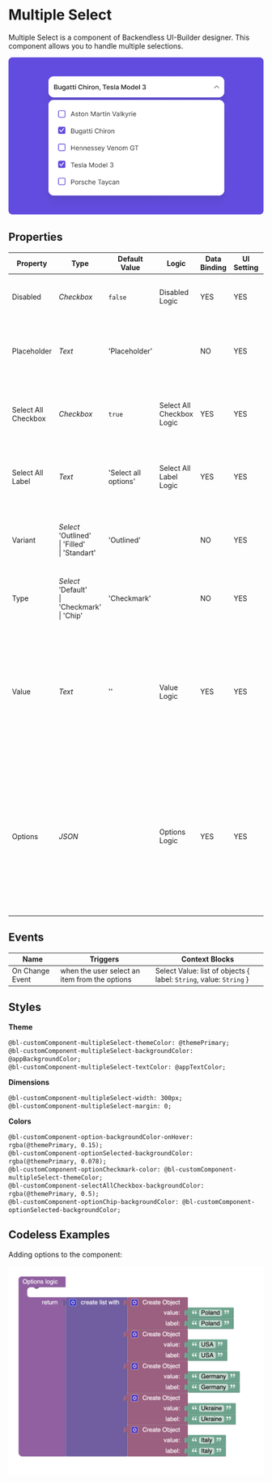 # Multiple Select

Multiple Select is a component of Backendless UI-Builder designer. This component allows you to handle multiple selections.

<p align="center">
  <img alt="main thumbnail" src="./thumbnail.png" width="780"/>
</p>

## Properties

| Property            | Type                                                         | Default Value        | Logic                     | Data Binding | UI Setting | Description                                                                                                                                                              |
|---------------------|--------------------------------------------------------------|----------------------|---------------------------|--------------|------------|--------------------------------------------------------------------------------------------------------------------------------------------------------------------------|
| Disabled            | *Checkbox*                                                   | `false`              | Disabled Logic            | YES          | YES        | This handler allows you to disable a component.                                                                                                                          |
| Placeholder         | *Text*                                                       | 'Placeholder'        |                           | NO           | YES        | This handler allows you to specify a placeholder for a component.                                                                                                        |
| Select All Checkbox | *Checkbox*                                                   | `true`               | Select All Checkbox Logic | YES          | YES        | This handler allows you to add a checkbox to select all options.                                                                                                         |
| Select All Label    | *Text*                                                       | 'Select all options' | Select All Label Logic    | YES          | YES        | This handler allows you to specify label for "Select All Checkbox".                                                                                                      |
| Variant             | *Select* <br/>'Outlined' <br/>\| 'Filled' <br/>\| 'Standart' | 'Outlined'           |                           | NO           | YES        | This handler allows you to select a variant of the component.                                                                                                            |
| Type                | *Select* <br/>'Default' <br/>\| 'Checkmark' <br/>\| 'Chip'   | 'Checkmark'          |                           | NO           | YES        | This handler allows you to select a type of the component.                                                                                                               |
| Value               | *Text*                                                       | ''                   | Value Logic               | YES          | YES        | This handler allows you to add value by default. Enter the value separated by a comma. Signature of value: '`String`, `String`'.                                         |
| Options             | *JSON*                                                       |                      | Options Logic             | YES          | YES        | This handler allows you to add options to the component. Watch [Codeless Examples](#Examples). Signature of options: list of objects { label: `String`, value: `String`} |

## Events

| Name             | Triggers                                      | Context Blocks                                                      |
|------------------|-----------------------------------------------|---------------------------------------------------------------------|
| On Change Event  | when the user select an item from the options | Select Value: list of objects { label: `String`, value: `String` }  |

## Styles

**Theme**
````
@bl-customComponent-multipleSelect-themeColor: @themePrimary;
@bl-customComponent-multipleSelect-backgroundColor: @appBackgroundColor;
@bl-customComponent-multipleSelect-textColor: @appTextColor;
````

**Dimensions**
````
@bl-customComponent-multipleSelect-width: 300px;
@bl-customComponent-multipleSelect-margin: 0;
````

**Colors**
````
@bl-customComponent-option-backgroundColor-onHover: rgba(@themePrimary, 0.15);
@bl-customComponent-optionSelected-backgroundColor: rgba(@themePrimary, 0.078);
@bl-customComponent-optionCheckmark-color: @bl-customComponent-multipleSelect-themeColor;
@bl-customComponent-selectAllCheckbox-backgroundColor: rgba(@themePrimary, 0.5);
@bl-customComponent-optionChip-backgroundColor: @bl-customComponent-optionSelected-backgroundColor;
````

## <a name="Examples"></a> Codeless Examples

Adding options to the component:

![markers example](./example-images/add-options.png)
